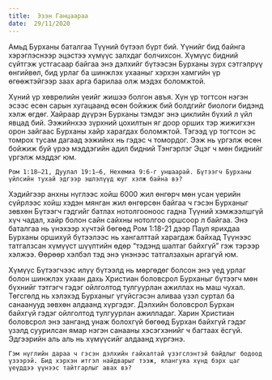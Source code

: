 ```yaml
---
title:  Эзэн Ганцаараа
date:  29/11/2020
---
```


Амьд Бурханы баталгаа Түүний бүтээл бүрт бий. Үүнийг бид байнга хэрэглэснээр эцэстээ хүмүүс залхдаг болчихсон. Хүмүүс бидний сүйтгэж устгасаар байгаа энэ дэлхийг бүтээсэн Бурханы зүрх сэтгэлрүү өнгийвөл, бид урлаг ба шинжлэх ухааныг хэрхэн хамгийн үр өгөөжтэйгээр заах арга барилаа олж мэдэх боломжтой.

Хүний үр хөврөлийн үеийг жишээ болгон авъя. Хүн үр тогтсон нэгэн эсээс есөн сарын хугацаанд өсөн бойжиж бий болдгийг биологи бидэнд хэлж өгдөг. Хайраар дүүрэн Бурханы тэмдэг энэ циклийн бүхий л үйл явцад бий. Ээжийнхээ зүрхний цохилтын яг доор орших тэр жижигхэн орон зайгаас Бурханы хайр харагдах боломжтой. Тэгээд үр тогтсон эс томрох тусам дагаад ээжийнх нь гэдэс ч томордог. Ээж нь үргэлж өсөн бойжиж буй үрээ мэддэгийн адил бидний Тэнгэрлэг Эцэг ч мөн биднийг үргэлж мэддэг юм.

`Ром 1:18–21, Дуулал 19:1–6, Нехемиа 9:6-г уншаарай. Бүтээгч Бурханы үйлсийн тухай эдгээр эшлэлүүд юуг хэлж байна вэ?`

Хэдийгээр анхны нүглээс хойш 6000 жил өнгөрч мөн усан үерийн сүйрлээс хойш хэдэн мянган жил өнгөрсөн байгаа ч гэсэн Бурханыг зөвхөн Бүтээгч гэдгийг батлах нотолгооноос гадна Түүний хэмжээлшгүй хүч чадал, хайр болон сайн сайхны нотолгоо оршсоор л байгаа. Энэ баталгаа нь үнэхээр хүчтэй бөгөөд Ром 1:18-21 дээр Паул ярихдаа Бурханы оршихуй бүтээлээс нь хангалттай харагдаж байхад Түүнээс татгалзсан хүмүүст шүүлтийн өдөр “тэдэнд шалтаг байхгүй” гэж тэрээр хэлжээ. Өөрөөр хэлбэл тэд энэ үнэнээс татгалзахын аргагүй юм.

Хүмүүс Бүтээгчээс илүү бүтээлд нь мөргөдөг болсон энэ үед урлаг болон шинжлэх ухаан дахь Христиан боловсрол Бурханыг бүтээгч мөн бүхнийг тэтгэгч гэдэг ойлголтод тулгуурлан ажиллах нь маш чухал. Төгсгөлд нь хэлэхэд Бурханыг үгүйсгэсэн аливаа үзэл суртал ба санаанууд зөвхөн алдаанд хүргэдэг. Дэлхийн боловсрол Бурхан байхгүй гэдэг ойлголтод тулгуурлан ажилладаг. Харин Христиан боловсрол энэ занганд унаж болохгүй бөгөөд Бурхан байхгүй гэдэг үзэлд суурилсан ямар нэгэн санааны хэсэгхэнийг ч багтаах ёсгүй. Эдгээрийн аль аль нь хүмүүсийг алдаанд хүргэнэ.

`Гэм нүглийн дараа ч гэсэн дэлхийн гайхалтай үзэгслэнтэй байдлыг бодоод үзээрэй. Бид хэрхэн итгэл найдварыг тээж, ялангуяа хүнд бэрх цаг үеүддээ үүнээс тайтгарлыг авах вэ?`
